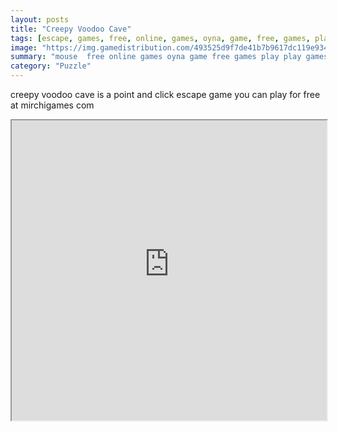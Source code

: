 ```yaml
---
layout: posts
title: "Creepy Voodoo Cave"
tags: [escape, games, free, online, games, oyna, game, free, games, play, play, games]
image: "https://img.gamedistribution.com/493525d9f7de41b7b9617dc119e9345f.jpg"
summary: "mouse  free online games oyna game free games play play games"
category: "Puzzle"
---
```


creepy voodoo cave is a point and click escape game you can play for free at mirchigames com

<iframe width="100%" height="480px;" src="https://flash.gamedistribution.com?game=493525d9f7de41b7b9617dc119e9345f"></iframe>